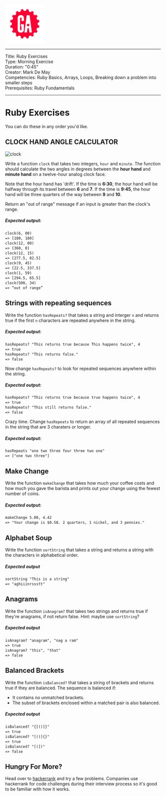 ![](/ga_cog.png)

---
Title: Ruby Exercises<br>
Type: Morning Exercise <br>
Duration: "0:45"<br>
Creator: Mark De May<br>
Competencies: Ruby Basics, Arrays, Loops, Breaking down a problem into smaller steps<br>
Prerequisites: Ruby Fundamentals<br>

---

# Ruby Exercises

You can do these in any order you'd like.

## CLOCK HAND ANGLE CALCULATOR

![clock](http://orpheogroup.com/wp-content/uploads/2014/10/grand-central-clock-crop.jpg)


Write a function `clock` that takes two integers, `hour` and `minute`. The function should calculate the two angles in degrees between the **hour hand** and **minute hand** on a twelve-hour analog clock face.

Note that the hour hand has 'drift'. If the time is **6:30**, the hour hand will be halfway through its travel between **6** and **7**. If the time is **9:45**, the hour hand will be three quarters of the way between **9** and **10**.

Return an "out of range" message if an input is greater than the clock's range.


##### Expected output:

```
clock(6, 00)
=> [180, 180]
clock(12, 00)
=> [360, 0]
clock(12, 15)
=> [277.5, 82.5]
clock(9, 45)
=> [22.5, 337.5]
clock(1, 59)
=> [294.5, 65.5]
clock(500, 34)
=> “out of range”
```

## Strings with repeating sequences

Write the function `hasRepeats?` that takes a string and interger `n` and returns true if the first `n` characters are repeated anywhere in the string.

##### Expected output:

```
hasRepeats? "This returns true because This happens twice", 4
=> true
hasRepeats? "This returns false."
=> false
```

Now change `hasRepeats?` to look for repeated sequences anywhere within the string.

##### Expected output:
```
hasRepeats? "This returns true because true happens twice", 4
=> true
hasRepeats? "This still returns false."
=> false
```

Crazy time. Change `hasRepeats` to return an array of all repeated sequences in the string that are 3 charaters or longer.

##### Expected output:
```
hasRepeats "one two three four three two one"
=> ["one two three"]
```

## Make Change

Write the function `makeChange` that takes how much your coffee costs and how much you gave the barista and prints out your change using the fewest number of coins.

##### Expected output:

```
makeChange 5.00, 4.42
=> "Your change is $0.58. 2 quarters, 1 nickel, and 3 pennies."
```

## Alphabet Soup

Write the function `sortString` that takes a string and returns a string with the characters in alphabetical order.

##### Expected output
```
sortString "This is a string"
=> "aghiiinrssstt"
```

## Anagrams

Write the function `isAnagram?` that takes two strings and returns true if they're anagrams, if not return false. Hint: maybe use `sortString`?

##### Expected output

```
isAnagram? "anagram", "nag a ram"
=> true
isAnagram? "this", "that"
=> false
```

## Balanced Brackets

Write the function `isBalanced?` that takes a string of brackets and returns true if they are balanced. The sequence is balanced if:
  - It contains no unmatched brackets.
  - The subset of brackets enclosed within a matched pair is also balanced.

##### Expected output

```
isBalanced? "{[()]}"
=> true
isBalanced? "[()]{}"
=> true
isBalanced? "[(])"
=> false
```

## Hungry For More?

Head over to [hackerrank](https://www.hackerrank.com) and try a few problems. Companies use hackerrank for code challenges during their interview process so it's good to be familiar with how it works.
